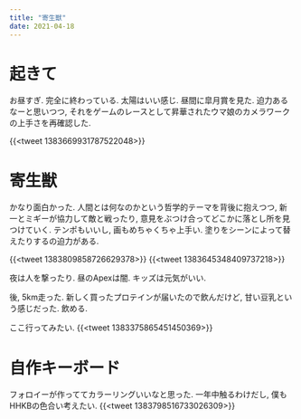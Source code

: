 ```yaml
---
title: "寄生獣"
date: 2021-04-18
---
```


# 起きて
お昼すぎ. 完全に終わっている. 太陽はいい感じ. 昼間に皐月賞を見た. 迫力あるなーと思いつつ, それをゲームのレースとして昇華されたウマ娘のカメラワークの上手さを再確認した.

{{<tweet 1383669931787522048>}}

# 寄生獣
かなり面白かった. 人間とは何なのかという哲学的テーマを背後に抱えつつ, 新一とミギーが協力して敵と戦ったり, 意見をぶつけ合ってどこかに落とし所を見つけていく. テンポもいいし, 画もめちゃくちゃ上手い. 塗りをシーンによって替えたりするの迫力がある.

{{<tweet 1383809858726629378>}}
{{<tweet 1383645348409737218>}}


夜は人を撃ったり. 昼のApexは闇. キッズは元気がいい.

後, 5km走った. 新しく買ったプロテインが届いたので飲んだけど, 甘い豆乳という感じだった. 飲める.

ここ行ってみたい.
{{<tweet 1383375865451450369>}}

# 自作キーボード
フォロイーが作っててカラーリングいいなと思った. 一年中触るわけだし, 僕もHHKBの色合い考えたい.
{{<tweet 1383798516733026309>}}
